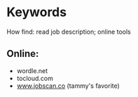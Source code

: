 
# Keywords

How find: read job description; online tools

## Online:

- wordle.net
- tocloud.com
- www.jobscan.co (tammy's favorite)
